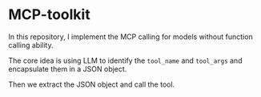 # MCP-toolkit

In this repository, I implement the MCP calling for models without function calling ability.

The core idea is using LLM to identify the `tool_name` and `tool_args` and encapsulate them in a JSON object.

Then we extract the JSON object and call the tool.